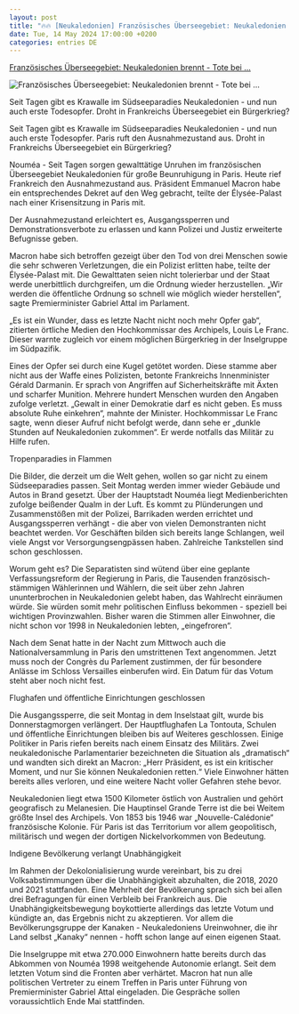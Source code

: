```yaml
---
layout: post
title: "🔥🔥 [Neukaledonien] Französisches Überseegebiet: Neukaledonien brennt - Tote bei ..."
date: Tue, 14 May 2024 17:00:00 +0200
categories: entries DE
---
```

[Französisches Überseegebiet: Neukaledonien brennt - Tote bei ...](https://www.mz.de/deutschland-und-welt/politik/neukaledonien-brennt-tote-bei-unruhen-3844420)

![Französisches Überseegebiet: Neukaledonien brennt - Tote bei ...](https://bmg-images.forward-publishing.io/2024/05/15/f9767de9-cc06-446f-9c15-0dab2f92c684.jpeg?rect=0%2C106%2C2048%2C1152&w=1024)

Seit Tagen gibt es Krawalle im Südseeparadies Neukaledonien - und nun auch erste Todesopfer. Droht in Frankreichs Überseegebiet ein Bürgerkrieg?

Seit Tagen gibt es Krawalle im Südseeparadies Neukaledonien - und nun auch erste Todesopfer. Paris ruft den Ausnahmezustand aus. Droht in Frankreichs Überseegebiet ein Bürgerkrieg?

Nouméa - Seit Tagen sorgen gewalttätige Unruhen im französischen Überseegebiet Neukaledonien für große Beunruhigung in Paris. Heute rief Frankreich den Ausnahmezustand aus. Präsident Emmanuel Macron habe ein entsprechendes Dekret auf den Weg gebracht, teilte der Élysée-Palast nach einer Krisensitzung in Paris mit.

Der Ausnahmezustand erleichtert es, Ausgangssperren und Demonstrationsverbote zu erlassen und kann Polizei und Justiz erweiterte Befugnisse geben.

Macron habe sich betroffen gezeigt über den Tod von drei Menschen sowie die sehr schweren Verletzungen, die ein Polizist erlitten habe, teilte der Élysée-Palast mit. Die Gewalttaten seien nicht tolerierbar und der Staat werde unerbittlich durchgreifen, um die Ordnung wieder herzustellen. „Wir werden die öffentliche Ordnung so schnell wie möglich wieder herstellen“, sagte Premierminister Gabriel Attal im Parlament.

„Es ist ein Wunder, dass es letzte Nacht nicht noch mehr Opfer gab“, zitierten örtliche Medien den Hochkommissar des Archipels, Louis Le Franc. Dieser warnte zugleich vor einem möglichen Bürgerkrieg in der Inselgruppe im Südpazifik.

Eines der Opfer sei durch eine Kugel getötet worden. Diese stamme aber nicht aus der Waffe eines Polizisten, betonte Frankreichs Innenminister Gérald Darmanin. Er sprach von Angriffen auf Sicherheitskräfte mit Äxten und scharfer Munition. Mehrere hundert Menschen wurden den Angaben zufolge verletzt. „Gewalt in einer Demokratie darf es nicht geben. Es muss absolute Ruhe einkehren“, mahnte der Minister. Hochkommissar Le Franc sagte, wenn dieser Aufruf nicht befolgt werde, dann sehe er „dunkle Stunden auf Neukaledonien zukommen“. Er werde notfalls das Militär zu Hilfe rufen.

Tropenparadies in Flammen

Die Bilder, die derzeit um die Welt gehen, wollen so gar nicht zu einem Südseeparadies passen. Seit Montag werden immer wieder Gebäude und Autos in Brand gesetzt. Über der Hauptstadt Nouméa liegt Medienberichten zufolge beißender Qualm in der Luft. Es kommt zu Plünderungen und Zusammenstößen mit der Polizei, Barrikaden werden errichtet und Ausgangssperren verhängt - die aber von vielen Demonstranten nicht beachtet werden. Vor Geschäften bilden sich bereits lange Schlangen, weil viele Angst vor Versorgungsengpässen haben. Zahlreiche Tankstellen sind schon geschlossen.

Worum geht es? Die Separatisten sind wütend über eine geplante Verfassungsreform der Regierung in Paris, die Tausenden französisch-stämmigen Wählerinnen und Wählern, die seit über zehn Jahren ununterbrochen in Neukaledonien gelebt haben, das Wahlrecht einräumen würde. Sie würden somit mehr politischen Einfluss bekommen - speziell bei wichtigen Provinzwahlen. Bisher waren die Stimmen aller Einwohner, die nicht schon vor 1998 in Neukaledonien lebten, „eingefroren“.

Nach dem Senat hatte in der Nacht zum Mittwoch auch die Nationalversammlung in Paris den umstrittenen Text angenommen. Jetzt muss noch der Congrès du Parlement zustimmen, der für besondere Anlässe im Schloss Versailles einberufen wird. Ein Datum für das Votum steht aber noch nicht fest.

Flughafen und öffentliche Einrichtungen geschlossen

Die Ausgangssperre, die seit Montag in dem Inselstaat gilt, wurde bis Donnerstagmorgen verlängert. Der Hauptflughafen La Tontouta, Schulen und öffentliche Einrichtungen bleiben bis auf Weiteres geschlossen. Einige Politiker in Paris riefen bereits nach einem Einsatz des Militärs. Zwei neukaledonische Parlamentarier bezeichneten die Situation als „dramatisch“ und wandten sich direkt an Macron: „Herr Präsident, es ist ein kritischer Moment, und nur Sie können Neukaledonien retten.“ Viele Einwohner hätten bereits alles verloren, und eine weitere Nacht voller Gefahren stehe bevor.

Neukaledonien liegt etwa 1500 Kilometer östlich von Australien und gehört geografisch zu Melanesien. Die Hauptinsel Grande Terre ist die bei Weitem größte Insel des Archipels. Von 1853 bis 1946 war „Nouvelle-Calédonie“ französische Kolonie. Für Paris ist das Territorium vor allem geopolitisch, militärisch und wegen der dortigen Nickelvorkommen von Bedeutung.

Indigene Bevölkerung verlangt Unabhängigkeit

Im Rahmen der Dekolonialisierung wurde vereinbart, bis zu drei Volksabstimmungen über die Unabhängigkeit abzuhalten, die 2018, 2020 und 2021 stattfanden. Eine Mehrheit der Bevölkerung sprach sich bei allen drei Befragungen für einen Verbleib bei Frankreich aus. Die Unabhängigkeitsbewegung boykottierte allerdings das letzte Votum und kündigte an, das Ergebnis nicht zu akzeptieren. Vor allem die Bevölkerungsgruppe der Kanaken - Neukaledoniens Ureinwohner, die ihr Land selbst „Kanaky“ nennen - hofft schon lange auf einen eigenen Staat.

Die Inselgruppe mit etwa 270.000 Einwohnern hatte bereits durch das Abkommen von Nouméa 1998 weitgehende Autonomie erlangt. Seit dem letzten Votum sind die Fronten aber verhärtet. Macron hat nun alle politischen Vertreter zu einem Treffen in Paris unter Führung von Premierminister Gabriel Attal eingeladen. Die Gespräche sollen voraussichtlich Ende Mai stattfinden.

